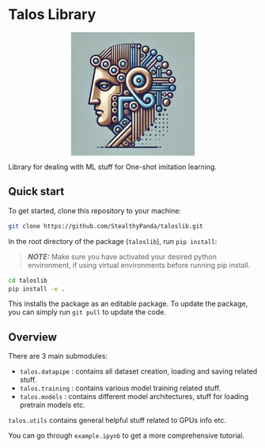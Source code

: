 # Talos Library

<p align="center">
<img src="image.webp" align="center" alt="image" height="250em"/>

Library for dealing with ML stuff for One-shot imitation learning.
</p>



## Quick start

To get started, clone this repository to your machine:
```bash
git clone https://github.com/StealthyPanda/taloslib.git
```

In the root directory of the package (`taloslib`), run `pip install`:

> **_NOTE:_**  Make sure you have activated your desired python environment, if using virtual environments before running pip install.

```bash
cd taloslib
pip install -e .
```

This installs the package as an editable package. To update the package, you can simply run `git pull` to update the code.


## Overview

There are 3 main submodules:

- `talos.datapipe` : contains all dataset creation, loading and saving related stuff.
- `talos.training` : contains various model training related stuff.
- `talos.models` : contains different model architectures, stuff for loading pretrain models etc.

`talos.utils` contains general helpful stuff related to GPUs info etc.

You can go through `example.ipynb` to get a more comprehensive tutorial.
